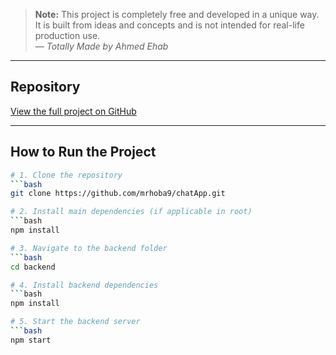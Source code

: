 > **Note:**   This project is completely free and developed in a unique way. It is built from ideas and concepts and is not intended for real-life production use.  
> — *Totally Made by Ahmed Ehab*

---

##  Repository
[View the full project on GitHub](https://github.com/mrhoba9/chatApp)

---

##  How to Run the Project

```bash
# 1. Clone the repository
```bash
git clone https://github.com/mrhoba9/chatApp.git

# 2. Install main dependencies (if applicable in root)
```bash
npm install

# 3. Navigate to the backend folder
```bash
cd backend

# 4. Install backend dependencies
```bash
npm install

# 5. Start the backend server
```bash
npm start